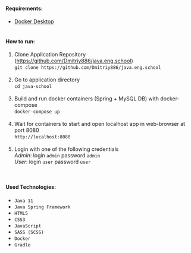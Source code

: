 #### Requirements:
- [Docker Desktop](https://www.docker.com/products/docker-desktop)
<br><br>

#### How to run:
1. Clone Application Repository (https://github.com/Dmitriy886/java.eng.school)<br>
`git clone https://github.com/Dmitriy886/java.eng.school`<br><br>
2. Go to application directory<br>
`cd java-school`<br><br>
3. Build and run docker containers (Spring + MySQL DB) with docker-compose<br>
`docker-compose up`<br><br>
4. Wait for containers to start and open localhost app in web-browser at port 8080<br>
`http://localhost:8080`<br><br>
5. Login with one of the following credentials<br>
*Admin*: login `admin` password `admin`<br>
*User*: login `user` password `user`

<br>

#### Used Technologies:
- `Java 11`
- `Java Spring Framework`
- `HTML5`
- `CSS3`
- `JavaScript`
- `SASS (SCSS)`
- `Docker`
- `Gradle`
<br><br>